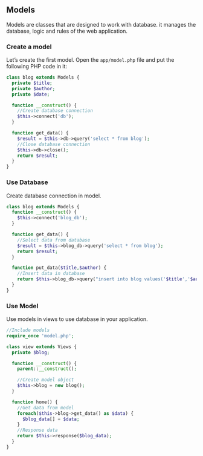 ## Models

  Models are classes that are designed to work with database. it manages the database, logic and rules of the web application.

### Create a model

  Let’s create the first model. Open the `app/model.php` file and put the following PHP code in it:

```php
class blog extends Models {
  private $title;
  private $author;
  private $date;

  function __construct() {
    //Create database connection
    $this->connect('db');
  }

  function get_data() {
    $result = $this->db->query('select * from blog');
    //Close database connection
    $this->db->close();
    return $result;
  }
}
```

### Use Database

  Create database connection in model.

```php
class blog extends Models {
  function __construct() {
    $this->connect('blog_db');
  }

  function get_data() {
    //Select data from database
    $result = $this->blog_db->query('select * from blog');
    return $result;
  }

  function put_data($title,$author) {
    //Insert data in database
    return $this->blog_db->query("insert into blog values('$title','$author')");
  }
}
```

### Use Model

  Use models in views to use database in your application.

```php
//Include models
require_once 'model.php';

class view extends Views {
  private $blog;

  function __construct() {
    parent::__construct();

    //Create model object
    $this->blog = new blog();
  }

  function home() {
    //Get data from model
    foreach($this->blog->get_data() as $data) {
      $blog_data[] = $data;
    }
    //Response data
    return $this->response($blog_data);
  }
}
```

